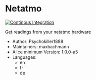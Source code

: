 # Netatmo

[![Continous Integration](https://gitlab.com/project-alice-assistant/skills/skill_Netatmo/badges/master/pipeline.svg)](https://gitlab.com/project-alice-assistant/skills/skill_Netatmo/pipelines/latest)

Get readings from your netatmo hardware

- Author: Psychokiller1888
- Maintainers: maxbachmann
- Alice minimum Version: 1.0.0-a5
- Languages:
  - en
  - fr
  - de
